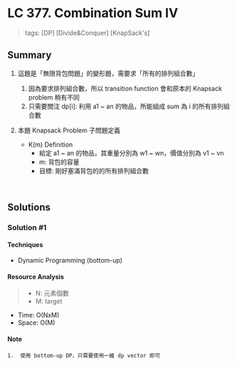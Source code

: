 # LC 377. Combination Sum IV
> tags:  [DP] [Divide&Conquer] [KnapSack's]

## Summary 
1.  這題是「無限背包問題」的變形題，需要求「所有的排列組合數」
    1.  因為要求排列組合數，所以 transition function 會和原本的 Knapsack problem 稍有不同
    2.  只需要關注 dp[i]: 利用 a1 ~ an 的物品，所能組成 sum 為 i 的所有排列組合數
    
2.  本題 Knapsack Problem 子問題定義
    - K(m) Definition
        - 給定 a1 ~ an 的物品，其重量分別為 w1 ~ wn，價值分別為 v1 ~ vn
        - m: 背包的容量
        - 目標: 剛好塞滿背包的的所有排列組合數

<br>

## Solutions
### Solution #1
#### Techniques
- Dynamic Programming (bottom-up)

#### Resource Analysis
> - N: 元素個數
> - M: target
- Time: O(NxM)
- Space: O(M)

#### Note
```
1.  使用 bottom-up DP，只需要使用一維 dp vector 即可
```